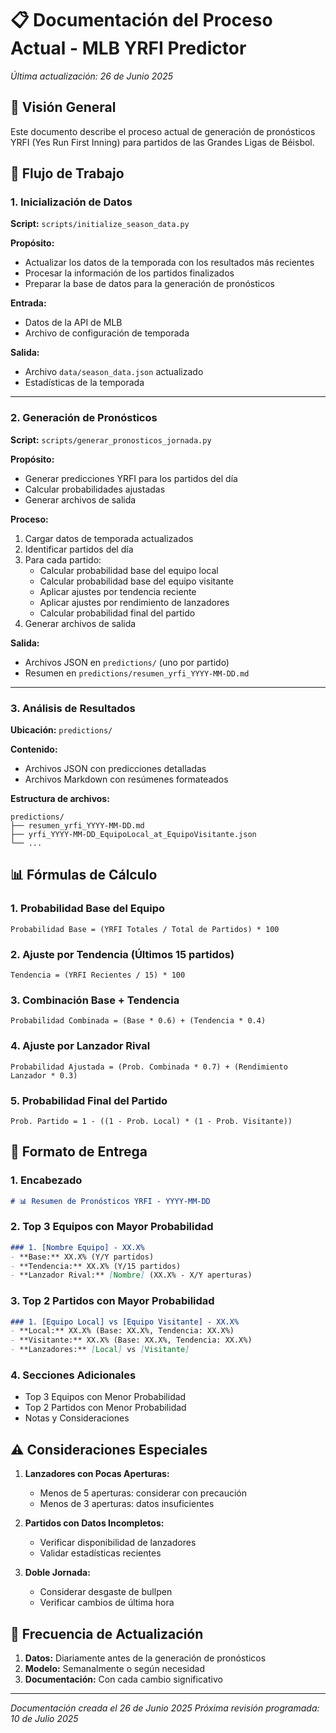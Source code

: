 # 📋 Documentación del Proceso Actual - MLB YRFI Predictor

*Última actualización: 26 de Junio 2025*

## 📌 Visión General

Este documento describe el proceso actual de generación de pronósticos YRFI (Yes Run First Inning) para partidos de las Grandes Ligas de Béisbol.

## 🔄 Flujo de Trabajo

### 1. Inicialización de Datos

**Script:** `scripts/initialize_season_data.py`

**Propósito:**
- Actualizar los datos de la temporada con los resultados más recientes
- Procesar la información de los partidos finalizados
- Preparar la base de datos para la generación de pronósticos

**Entrada:**
- Datos de la API de MLB
- Archivo de configuración de temporada

**Salida:**
- Archivo `data/season_data.json` actualizado
- Estadísticas de la temporada

---

### 2. Generación de Pronósticos

**Script:** `scripts/generar_pronosticos_jornada.py`

**Propósito:**
- Generar predicciones YRFI para los partidos del día
- Calcular probabilidades ajustadas
- Generar archivos de salida

**Proceso:**
1. Cargar datos de temporada actualizados
2. Identificar partidos del día
3. Para cada partido:
   - Calcular probabilidad base del equipo local
   - Calcular probabilidad base del equipo visitante
   - Aplicar ajustes por tendencia reciente
   - Aplicar ajustes por rendimiento de lanzadores
   - Calcular probabilidad final del partido
4. Generar archivos de salida

**Salida:**
- Archivos JSON en `predictions/` (uno por partido)
- Resumen en `predictions/resumen_yrfi_YYYY-MM-DD.md`

---

### 3. Análisis de Resultados

**Ubicación:** `predictions/`

**Contenido:**
- Archivos JSON con predicciones detalladas
- Archivos Markdown con resúmenes formateados

**Estructura de archivos:**
```
predictions/
├── resumen_yrfi_YYYY-MM-DD.md
├── yrfi_YYYY-MM-DD_EquipoLocal_at_EquipoVisitante.json
└── ...
```

## 📊 Fórmulas de Cálculo

### 1. Probabilidad Base del Equipo

```
Probabilidad Base = (YRFI Totales / Total de Partidos) * 100
```

### 2. Ajuste por Tendencia (Últimos 15 partidos)

```
Tendencia = (YRFI Recientes / 15) * 100
```

### 3. Combinación Base + Tendencia

```
Probabilidad Combinada = (Base * 0.6) + (Tendencia * 0.4)
```

### 4. Ajuste por Lanzador Rival

```
Probabilidad Ajustada = (Prob. Combinada * 0.7) + (Rendimiento Lanzador * 0.3)
```

### 5. Probabilidad Final del Partido

```
Prob. Partido = 1 - ((1 - Prob. Local) * (1 - Prob. Visitante))
```

## 📝 Formato de Entrega

### 1. Encabezado
```markdown
# 📊 Resumen de Pronósticos YRFI - YYYY-MM-DD
```

### 2. Top 3 Equipos con Mayor Probabilidad

```markdown
### 1. [Nombre Equipo] - XX.X%
- **Base:** XX.X% (Y/Y partidos)
- **Tendencia:** XX.X% (Y/15 partidos)
- **Lanzador Rival:** [Nombre] (XX.X% - X/Y aperturas)
```

### 3. Top 2 Partidos con Mayor Probabilidad

```markdown
### 1. [Equipo Local] vs [Equipo Visitante] - XX.X%
- **Local:** XX.X% (Base: XX.X%, Tendencia: XX.X%)
- **Visitante:** XX.X% (Base: XX.X%, Tendencia: XX.X%)
- **Lanzadores:** [Local] vs [Visitante]
```

### 4. Secciones Adicionales
- Top 3 Equipos con Menor Probabilidad
- Top 2 Partidos con Menor Probabilidad
- Notas y Consideraciones

## ⚠️ Consideraciones Especiales

1. **Lanzadores con Pocas Aperturas:**
   - Menos de 5 aperturas: considerar con precaución
   - Menos de 3 aperturas: datos insuficientes

2. **Partidos con Datos Incompletos:**
   - Verificar disponibilidad de lanzadores
   - Validar estadísticas recientes

3. **Doble Jornada:**
   - Considerar desgaste de bullpen
   - Verificar cambios de última hora

## 📅 Frecuencia de Actualización

1. **Datos:** Diariamente antes de la generación de pronósticos
2. **Modelo:** Semanalmente o según necesidad
3. **Documentación:** Con cada cambio significativo

---

*Documentación creada el 26 de Junio 2025*
*Próxima revisión programada: 10 de Julio 2025*
